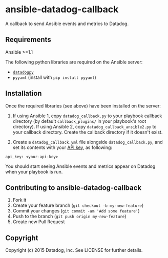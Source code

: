 # ansible-datadog-callback

A callback to send Ansible events and metrics to Datadog.

## Requirements

Ansible >=1.1

The following python libraries are required on the Ansible server:

- [`datadogpy`](https://github.com/DataDog/datadogpy/)
- `pyyaml` (install with `pip install pyyaml`)

## Installation

Once the required libraries (see above) have been installed on the server:

1. If  using Ansible 1, copy `datadog_callback.py` to your playbook callback
directory (by default `callback_plugins/` in your playbook's root directory).
If using Ansible 2, copy `datadog_callback_ansible2.py` to your callback directory.
Create the callback directory if it doesn't exist.

2. Create a `datadog_callback.yml` file alongside `datadog_callback.py`,
and set its contents with your [API key](https://app.datadoghq.com/account/settings#api),
as following:

```
api_key: <your-api-key>
```

You should start seeing Ansible events and metrics appear on Datadog when your playbook is run.

## Contributing to ansible-datadog-callback

1. Fork it
2. Create your feature branch (`git checkout -b my-new-feature`)
3. Commit your changes (`git commit -am 'Add some feature'`)
4. Push to the branch (`git push origin my-new-feature`)
5. Create new Pull Request

## Copyright

Copyright (c) 2015 Datadog, Inc. See LICENSE for further details.
